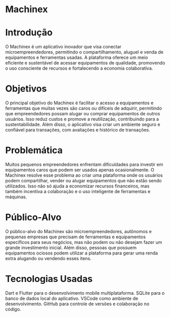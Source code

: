 # Machinex

# Introdução

O Machinex é um aplicativo inovador que visa conectar microempreendedores, permitindo o compartilhamento, aluguel e venda de equipamentos e ferramentas usadas. A plataforma oferece um meio eficiente e sustentável de acessar equipamentos de qualidade, promovendo o uso consciente de recursos e fortalecendo a economia colaborativa.

# Objetivos

O principal objetivo do Machinex é facilitar o acesso a equipamentos e ferramentas que muitas vezes são caros ou difíceis de adquirir, permitindo que empreendedores possam alugar ou comprar equipamentos de outros usuários. Isso reduz custos e promove a reutilização, contribuindo para a sustentabilidade. Além disso, o aplicativo visa criar um ambiente seguro e confiável para transações, com avaliações e histórico de transações.

# Problemática

Muitos pequenos empreendedores enfrentam dificuldades para investir em equipamentos caros que podem ser usados apenas ocasionalmente. O Machinex resolve esse problema ao criar uma plataforma onde os usuários podem compartilhar, vender ou alugar equipamentos que não estão sendo utilizados. Isso não só ajuda a economizar recursos financeiros, mas também incentiva a colaboração e o uso inteligente de ferramentas e máquinas.

# Público-Alvo

O público-alvo do Machinex são microempreendedores, autônomos e pequenas empresas que precisam de ferramentas e equipamentos específicos para seus negócios, mas não podem ou não desejam fazer um grande investimento inicial. Além disso, pessoas que possuem equipamentos ociosos podem utilizar a plataforma para gerar uma renda extra alugando ou vendendo esses itens.

# Tecnologias Usadas 

Dart e Flutter para o desenvolvimento mobile multiplataforma.
SQLite para o banco de dados local do aplicativo.
VSCode como ambiente de desenvolvimento.
GitHub para controle de versões e colaboração no código.
